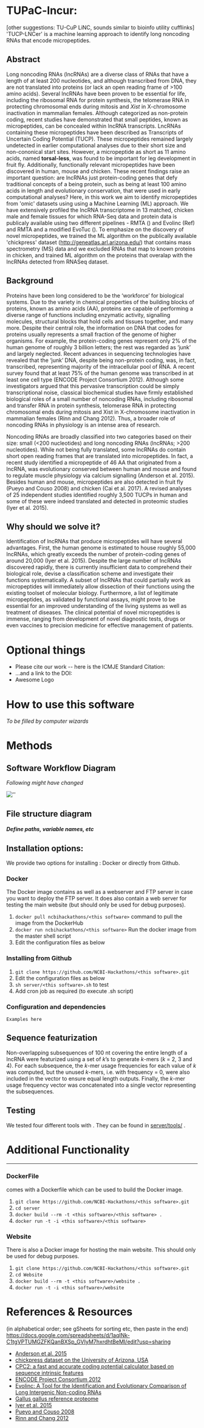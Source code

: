 # TUPaC-lncur:

[other suggestions: TU-CuP LiNC, sounds similar to bioinfo utility cufflinks]
'TUCP-LNCer' is a machine learning approach to identify long noncoding RNAs that encode micropeptides.

## Abstract
Long noncoding RNAs (lncRNAs) are a diverse class of RNAs that have a length of at least 200 nucleotides, and although transcribed from DNA, they are not translated into proteins (or lack an open reading frame of >100 amino acids). Several lncRNAs have been proven to be essential for life, including the ribosomal RNA for protein synthesis, the telomerase RNA in protecting chromosomal ends during mitosis and *Xist* in X-chromosome inactivation in mammalian females. Although categorized as non-protein coding, recent studies have demonstrated that small peptides, known as micropeptides, can be concealed within lncRNA transcripts. LncRNAs containing these micropeptides have been described as Transcripts of Uncertain Coding Potential (TUCP). These micropeptides remained largely undetected in earlier computational analyses due to their short size and non-cononical start sites. However, a micropeptide as short as 11 amino acids, named **torsal-less**, was found to be important for leg development in fruit fly. Additionally, functionally relevant micropeptides have been discovered in human, mouse and chicken. These recent findings raise an important question: are lncRNAs just protein-coding genes that defy traditional concepts of a being protein, such as being at least 100 amino acids in length and evolutionary conservation, that were used in early computational analyses? Here, in this work we aim to identify micropeptides from 'omic' datasets using using a Machine Learning (ML) approach. We have extensively profiled the lncRNA transcriptome in 13 matched, chicken male and female tissues for which RNA-Seq data and protein data is publicaly available using two different pipelines - RMTA () and Evolinc (Ref) and RMTA and a modified EvoTuc (). To emphasize on the discovery of novel micropeptides, we trained the ML algorithm on the publically available 'chickpress' dataset (http://geneatlas.arl.arizona.edu/) that contains mass spectrometry (MS) data and we excluded RNAs that map to known proteins in chicken, and trained ML algorithm on the proteins that overalap with the lncRNAs detected from RNASeq dataset.

## Background
Proteins have been long considered to be the ‘workforce’ for biological systems. Due to the variety in chemical properties of the building blocks of proteins, known as amino acids (AA), proteins are capable of performing a diverse range of functions including enzymatic activity, signalling molecules, structural blocks that hold cells and tissues together, and many more. Despite their central role, the information on DNA that codes for proteins usually represents a small fraction of the genome of higher organisms. For example, the protein-coding genes represent only 2% of the human genome of roughly 3 billion letters; the rest was regarded as ‘junk’ and largely neglected. Recent advances in sequencing technologies have revealed that the ‘junk’ DNA, despite being non-protein coding, was, in fact, transcribed, representing majority of the intracellular pool of RNA. A recent survey found that at least 75% of the human genome was transcribed in at least one cell type (ENCODE Project Consortium 2012). Although some investigators argued that this pervasive transcription could be simply transcriptional noise, classical biochemical studies have firmly established biological roles of a small number of noncoding RNAs, including ribosomal and transfer RNA in protein synthesis, telomerase RNA in protecting chromosomal ends during mitosis and Xist in X-chromosome inactivation in mammalian females (Rinn and Chang 2012). Thus, a broader role of noncoding RNAs in physiology is an intense area of research. 

Noncoding RNAs are broadly classified into two categories based on their size: small (<200 nucleotides) and long noncoding RNAs (lncRNAs; >200 nucleotides). While not being fully translated, some lncRNAs do contain short open reading frames that are translated into micropeptides. In fact, a recent study identified a micropeptide of 46 AA that originated from a lncRNA, was evolutionary conserved between human and mouse and found to regulate muscle physiology via calcium signalling (Anderson et al. 2015). Besides human and mouse, micropeptides are also detected in fruit fly (Pueyo and Couso 2008) and chicken (Cai et al. 2017). A revised analyses of 25 independent studies identified roughly 3,500 TUCPs in human and some of these were indeed translated and detected in proteomic studies (Iyer et al. 2015). 

## Why should we solve it?
Identification of lncRNAs that produce micropeptides will have several advantages. First, the human genome is estimated to house roughly 55,000 lncRNAs, which greatly exceeds the number of protein-coding genes of around 20,000 (Iyer et al. 2015). Despite the large number of lncRNAs discovered rapidly, there is currently insufficient data to comprehend their biological role, devise a classification scheme and  investigate their functions systematically. A subset of lncRNAs that could partially work as micropeptides will immediately allow dissection of their functions using the existing toolset of molecular biology. Furthermore, a list of legitimate micropeptides, as validated by functional assays, might prove to be essential for an improved understanding of the living systems as well as treatment of diseases. The clinical potential of novel micropeptides is immense, ranging from development of novel diagnostic tests, drugs or even vaccines to precision medicine for effective management of patients. 

# Optional things
- Please cite our work -- here is the ICMJE Standard Citation:
- ...and a link to the DOI:
- Awesome Logo

# How to use this software
_*To be filled by computer wizards*_

# Methods
## Software Workflow Diagram
_*Following might have changed*_

![''](https://github.com/NCBI-Hackathons/ncRNA_ML_Features/blob/master/flowchart/jay_flow1.png)


## File structure diagram
#### _Define paths, variable names, etc_

## Installation options:

We provide two options for installing <this software>: Docker or directly from Github.

### Docker

The Docker image contains <this software> as well as a webserver and FTP server in case you want to deploy the FTP server. It does also contain a web server for testing the <this software> main website (but should only be used for debug purposes).

1. `docker pull ncbihackathons/<this software>` command to pull the image from the DockerHub
2. `docker run ncbihackathons/<this software>` Run the docker image from the master shell script
3. Edit the configuration files as below

### Installing <this software> from Github

1. `git clone https://github.com/NCBI-Hackathons/<this software>.git`
2. Edit the configuration files as below
3. `sh server/<this software>.sh` to test
4. Add cron job as required (to execute <this software>.sh script)

### Configuration and dependencies

```Examples here```

## Sequence featurization

Non-overlapping subsequences of 100 nt covering the entire length of a lncRNA were featurized using a set of *k*’s to generate *k*-mers (*k* = 2, 3 and 4). For each subsequence, the *k*-mer usage frequencies for each value of *k* was computed, but  the unused *k*-mers, i.e. with frequency = 0, were also included in the vector to ensure equal length outputs. Finally, the *k*-mer usage frequency vector was concatenated into a single vector representing the subsequences.

## Testing

We tested four different tools with <this software>. They can be found in [server/tools/](server/tools/) .

# Additional Functionality

---------




### DockerFile

<this software> comes with a Dockerfile which can be used to build the Docker image.

  1. `git clone https://github.com/NCBI-Hackathons/<this software>.git`
  2. `cd server`
  3. `docker build --rm -t <this software>/<this software> .`
  4. `docker run -t -i <this software>/<this software>`

### Website

There is also a Docker image for hosting the main website. This should only be used for debug purposes.

  1. `git clone https://github.com/NCBI-Hackathons/<this software>.git`
  2. `cd Website`
  3. `docker build --rm -t <this software>/website .`
  4. `docker run -t -i <this software>/website`

# References & Resources
(in alphabetical order; see gSheets for sorting etc, then paste in the end)
https://docs.google.com/spreadsheets/d/1aqINk-C1tgVPTUMGZFKQanBXSp_GVIyM7hxrdhtBeMI/edit?usp=sharing


- [Anderson et al. 2015](http://science.sciencemag.org/content/351/6270/271)
- [chickpress dataset on the University of Arizona, USA](http://geneatlas.arl.arizona.edu/)
- [CPC2: a fast and accurate coding potential calculator based on sequence intrinsic features](https://academic.oup.com/nar/article/45/W1/W12/3831091)
- [ENCODE Project Consortium 2012](https://www.ncbi.nlm.nih.gov/pmc/articles/PMC3439153/)
- [Evolinc: A Tool for the Identification and Evolutionary Comparison of Long Intergenic Non-coding RNAs](https://www.frontiersin.org/articles/10.3389/fgene.2017.00052/full)
- [Gallus gallus reference proteome](http://www.uniprot.org/proteomes/UP000000539)
- [Iyer et al. 2015](https://doi.org/10.1038/ng.3192)
- [Pueyo and Couso 2008](https://www.sciencedirect.com/science/article/pii/S0012160608011597?via%3Dihub)
- [Rinn and Chang 2012](https://www.ncbi.nlm.nih.gov/pmc/articles/PMC3858397/)

